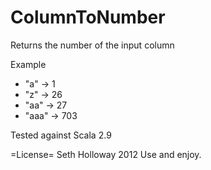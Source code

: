 ColumnToNumber
==============
Returns the number of the input column

Example
 * "a" -> 1
 * "z" -> 26
 * "aa" -> 27
 * "aaa" -> 703

Tested against Scala 2.9

=License=
Seth Holloway 2012
Use and enjoy.
